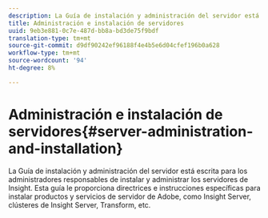 ```yaml
---
description: La Guía de instalación y administración del servidor está escrita para los administradores responsables de instalar y administrar los servidores de Insight. Esta guía le proporciona directrices e instrucciones específicas para instalar productos y servicios de servidor de Adobe, como Insight Server, clústeres de Insight Server, Transform, etc.
title: Administración e instalación de servidores
uuid: 9eb3e881-0c7e-487d-bb8a-bd3de75f9bdf
translation-type: tm+mt
source-git-commit: d9df90242ef96188f4e4b5e6d04cfef196b0a628
workflow-type: tm+mt
source-wordcount: '94'
ht-degree: 8%

---
```



# Administración e instalación de servidores{#server-administration-and-installation}

La Guía de instalación y administración del servidor está escrita para los administradores responsables de instalar y administrar los servidores de Insight. Esta guía le proporciona directrices e instrucciones específicas para instalar productos y servicios de servidor de Adobe, como Insight Server, clústeres de Insight Server, Transform, etc.

